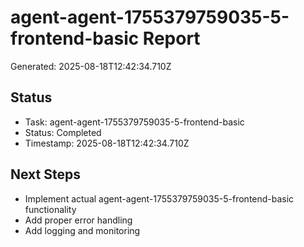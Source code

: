 # agent-agent-1755379759035-5-frontend-basic Report

Generated: 2025-08-18T12:42:34.710Z

## Status
- Task: agent-agent-1755379759035-5-frontend-basic
- Status: Completed
- Timestamp: 2025-08-18T12:42:34.710Z

## Next Steps
- Implement actual agent-agent-1755379759035-5-frontend-basic functionality
- Add proper error handling
- Add logging and monitoring
